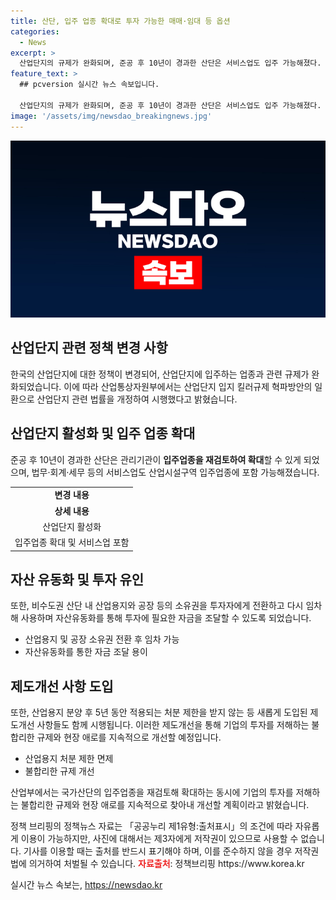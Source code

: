 ```yaml
---
title: 산단, 입주 업종 확대로 투자 가능한 매매·임대 등 옵션
categories:
  - News
excerpt: >
  산업단지의 규제가 완화되며, 준공 후 10년이 경과한 산단은 서비스업도 입주 가능해졌다. 또한, 투자에 필요한 자금을 조달할 수 있는 자산유동화 방식과 산업용지 분양 후의 처분 제한 완화 등으로 투자 환경이 개선되었다. 미래에도 불합리한 규제와 현장 애로를 신속하게 개선해 나갈 예정이다. (출처: 정책브리핑)
feature_text: >
  ## pcversion 실시간 뉴스 속보입니다.

  산업단지의 규제가 완화되며, 준공 후 10년이 경과한 산단은 서비스업도 입주 가능해졌다. 또한, 투자에 필요한 자금을 조달할 수 있는 자산유동화 방식과 산업용지 분양 후의 처분 제한 완화 등으로 투자 환경이 개선되었다. 미래에도 불합리한 규제와 현장 애로를 신속하게 개선해 나갈 예정이다. (출처: 정책브리핑)
image: '/assets/img/newsdao_breakingnews.jpg'
---
```


<p><img src="/assets/img/newsdao_breakingnews.jpg" alt="pcversion 속보" /></p>

<h2>산업단지 관련 정책 변경 사항</h2>

<p data-ke-size="size16">한국의 산업단지에 대한 정책이 변경되어, 산업단지에 입주하는 업종과 관련 규제가 완화되었습니다. 이에 따라 산업통상자원부에서는 산업단지 입지 킬러규제 혁파방안의 일환으로 산업단지 관련 법률을 개정하여 시행했다고 밝혔습니다.</p>

<h2>산업단지 활성화 및 입주 업종 확대</h2>

<p data-ke-size="size16">준공 후 10년이 경과한 산단은 관리기관이 <b>입주업종을 재검토하여 확대</b>할 수 있게 되었으며, 법무·회계·세무 등의 서비스업도 산업시설구역 입주업종에 포함 가능해졌습니다.</p>

<table>
  <tr>
    <td style="text-align: center; height: 17px;"><b>변경 내용</b></td>
  </tr>
  <tr>
    <td style="text-align: center; height: 17px;"><b>상세 내용</b></td>
  </tr>
  <tr>
    <td style="text-align: center; height: 17px;">산업단지 활성화</td>
  </tr>
  <tr>
    <td style="text-align: center; height: 17px;">입주업종 확대 및 서비스업 포함</td>
  </tr>
</table>

<h2>자산 유동화 및 투자 유인</h2>

<p data-ke-size="size16">또한, 비수도권 산단 내 산업용지와 공장 등의 소유권을 투자자에게 전환하고 다시 임차해 사용하며 자산유동화를 통해 투자에 필요한 자금을 조달할 수 있도록 되었습니다.</p>

<ul>
  <li>산업용지 및 공장 소유권 전환 후 임차 가능</li>
  <li>자산유동화를 통한 자금 조달 용이</li>
</ul>

<h2>제도개선 사항 도입</h2>

<p data-ke-size="size16">또한, 산업용지 분양 후 5년 동안 적용되는 처분 제한을 받지 않는 등 새롭게 도입된 제도개선 사항들도 함께 시행됩니다. 이러한 제도개선을 통해 기업의 투자를 저해하는 불합리한 규제와 현장 애로를 지속적으로 개선할 예정입니다.</p>

<ul>
  <li>산업용지 처분 제한 면제</li>
  <li>불합리한 규제 개선</li>
</ul>

<p data-ke-size="size16">산업부에서는 국가산단의 입주업종을 재검토해 확대하는 동시에 기업의 투자를 저해하는 불합리한 규제와 현장 애로를 지속적으로 찾아내 개선할 계획이라고 밝혔습니다.</p>

<p data-ke-size="size16">정책 브리핑의 정책뉴스 자료는 「공공누리 제1유형:출처표시」의 조건에 따라 자유롭게 이용이 가능하지만, 사진에 대해서는 제3자에게 저작권이 있으므로 사용할 수 없습니다. 기사를 이용할 때는 출처를 반드시 표기해야 하며, 이를 준수하지 않을 경우 저작권법에 의거하여 처벌될 수 있습니다. <b><span style="color: #ee2323;">자료출처</span></b>: 정책브리핑 https://www.korea.kr</p>
실시간 뉴스 속보는, <a href="https://newsdao.kr" rel="dofollow">https://newsdao.kr</a>


